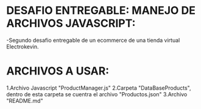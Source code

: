 # DESAFIO ENTREGABLE: MANEJO DE ARCHIVOS JAVASCRIPT:

-Segundo desafio entregable de un ecommerce de una tienda virtual Electrokevin.

# ARCHIVOS A USAR:

1.Archivo Javascript "ProductManager.js"
2.Carpeta "DataBaseProducts", dentro de esta carpeta se cuentra el archivo "Productos.json"
3.Archivo "README.md"
